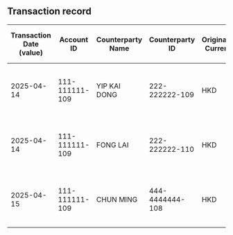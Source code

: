 ## Transaction record
| Transaction Date (value) | Account ID | Counterparty Name | Counterparty ID | Originating Currency | Originating Amount | Debit Credit Indicator | Beneficiary Bank Raw | Originator Bank Raw | Beneficiary Name | Originator Account Number | Transaction Type Source | Transaction Code Description | Sending Bank Account Number | Sending Bank Address | Converted Amount |
| --- | --- | --- | --- | --- | --- | --- | --- | --- | --- | --- | --- | --- | --- | --- | --- |
| 2025-04-14 | 111-111111-109 | YIP KAI DONG | 222-222222-109 | HKD | 120200 | C | NaN | NaN | SUN YEUNG | 222-222222-109 | CUTF | DCP UNRELATED ELECTRONIC TRANSFER CREDIT FROM PIB | NaN | NaN | 120200 |
| 2025-04-14 | 111-111111-109 | FONG LAI | 222-222222-110 | HKD | 8300 | C | NaN | NaN | SUN YEUNG | 222-222222-110 | CUTF | DCP UNRELATED ELECTRONIC TRANSFER CREDIT FROM PIB | NaN | NaN | 8300 |
| 2025-04-15 | 111-111111-109 | CHUN MING | 444-4444444-108 | HKD | 60000 | C | Hang Seng Bank Ltd. | Bank of China (Hong Kong) Limited | SUN YEUNG | 444-4444444-108 | CUTF | DCP UNRELATED ELECTRONIC TRANSFER CREDIT FROM PIB | NaN | NaN | 60000 |